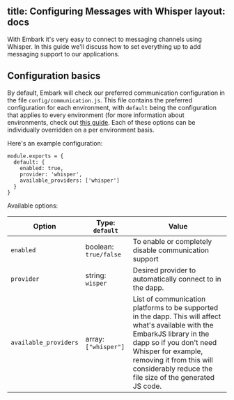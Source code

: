 title: Configuring Messages with Whisper
layout: docs
---

With Embark it's very easy to connect to messaging channels using Whisper. In this guide we'll discuss how to set everything up to add messaging support to our applications.

## Configuration basics

By default, Embark will check our preferred communication configuration in the file `config/communication.js`. This file contains the preferred configuration for each environment, with `default` being the configuration that applies to every environment (for more information about environments, check out [this guide](/docs/environments.html). Each of these options can be individually overridden on a per environment basis.

Here's an example configuration:

```
module.exports = {
  default: {
    enabled: true,
    provider: 'whisper',
    available_providers: ['whisper']
  }
}
```

Available options:


Option | Type: `default` | Value         
--- | --- | --- 
`enabled` | boolean: `true/false` | To enable or completely disable communication support
`provider` |  string: `wisper`  | Desired provider to automatically connect to in the dapp.
`available_providers`  | array: `["whisper"]` |  List of communication platforms to be supported in the dapp. This will affect what's available with the EmbarkJS library in the dapp so if you don't need Whisper for example, removing it from this will considerably reduce the file size of the generated JS code.

